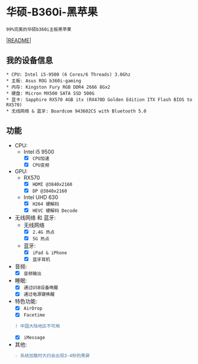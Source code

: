 # 华硕-B360i-黑苹果
    99%完美的华硕b360i主板黑苹果
|[README](./README.md)|
## 我的设备信息
    * CPU: Intel i5-9500 (6 Cores/6 Threads) 3.0Ghz  
    * 主板: Asus ROG b360i-gaming  
    * 内存: Kingston Fury RGB DDR4 2666 8Gx2  
    * 硬盘: Micron MX500 SATA SSD 500G  
    * 显卡: Sapphire RX570 4GB itx (RX470D Golden Edition ITX Flash BIOS to RX570)  
    * 无线网络 & 蓝牙: Boardcom 943602CS with Bluetooth 5.0  
## 功能
* CPU:
  * Intel i5 9500
    - [x] ```CPU加速```
    - [x] ```CPU变频```
* GPU:
  * RX570
    - [x] ```HDMI @3840x2160```
    - [x] ```DP @3840x2160```
  * Intel UHD 630
    - [x] ```H264 硬解码```
    - [x] ```HEVC 硬解码 Decode```
* 无线网络 和 蓝牙:
  * 无线网络
    - [x] ```2.4G 热点```
    - [x] ```5G 热点```
  * 蓝牙:
    - [x] ```iPad & iPhone```
    - [x] ```蓝牙耳机```
* 音频:
    - [x] ```音频输出```
* 睡眠:
    - [x] ```通过USB设备唤醒```
    - [x] ```通过电源键唤醒```
* 特色功能:
    - [x] ```AirDrop```
    - [x] ```Facetime```
    ```diff
    ! 中国大陆地区不可用
    ```
    - [x] ```iMessage```
* 其他:
    ```diff
    - 系统加载时大约会出现3-4秒的黑屏
    ```
